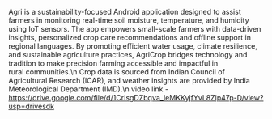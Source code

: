 Agri is a sustainability-focused Android application designed to assist farmers in monitoring real-time soil moisture, temperature, and humidity using IoT sensors. The app empowers small-scale farmers with data-driven insights, personalized crop care recommendations and offline support in regional languages. By promoting efficient water usage, climate resilience, and sustainable agriculture practices, AgriCrop bridges technology and tradition to make precision farming accessible and impactful in rural communities.\n
Crop data is sourced from Indian Council of Agricultural Research (ICAR), and weather insights are provided by India Meteorological Department (IMD).\n
video link - https://drive.google.com/file/d/1CrIsgDZbqva_leMKKyjfYvL8Zlp47p-D/view?usp=drivesdk


